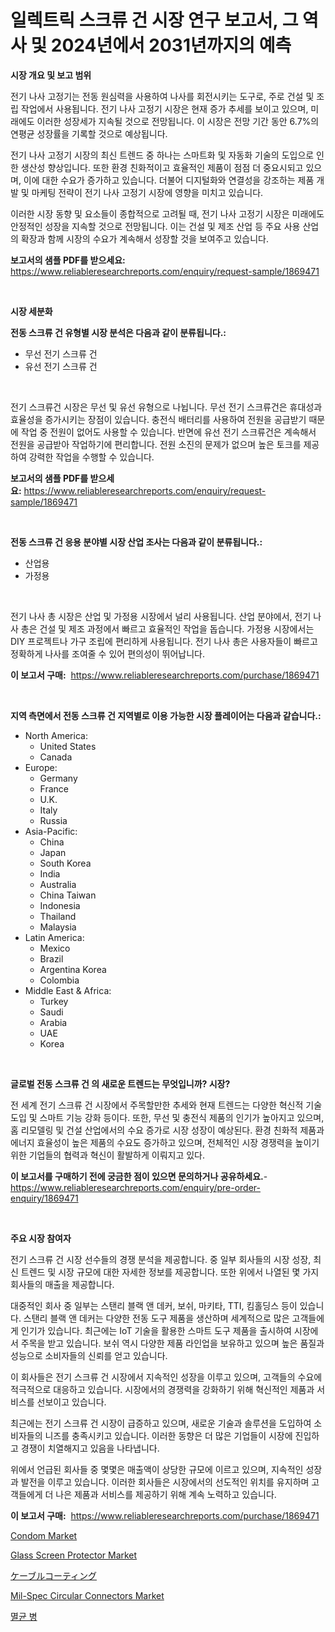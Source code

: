 <p><h1>일렉트릭 스크류 건 시장 연구 보고서, 그 역사 및 2024년에서 2031년까지의 예측</h1></p><p><strong>시장 개요 및 보고 범위</strong></p>
<p><p>전기 나사 고정기는 전동 원심력을 사용하여 나사를 회전시키는 도구로, 주로 건설 및 조립 작업에서 사용됩니다. 전기 나사 고정기 시장은 현재 증가 추세를 보이고 있으며, 미래에도 이러한 성장세가 지속될 것으로 전망됩니다. 이 시장은 전망 기간 동안 6.7%의 연평균 성장률을 기록할 것으로 예상됩니다.</p><p>전기 나사 고정기 시장의 최신 트렌드 중 하나는 스마트화 및 자동화 기술의 도입으로 인한 생산성 향상입니다. 또한 환경 친화적이고 효율적인 제품이 점점 더 중요시되고 있으며, 이에 대한 수요가 증가하고 있습니다. 더불어 디지털화와 연결성을 강조하는 제품 개발 및 마케팅 전략이 전기 나사 고정기 시장에 영향을 미치고 있습니다.</p><p>이러한 시장 동향 및 요소들이 종합적으로 고려될 때, 전기 나사 고정기 시장은 미래에도 안정적인 성장을 지속할 것으로 전망됩니다. 이는 건설 및 제조 산업 등 주요 사용 산업의 확장과 함께 시장의 수요가 계속해서 성장할 것을 보여주고 있습니다.</p></p>
<p><strong>보고서의 샘플 PDF를 받으세요:</strong> <a href="https://www.reliableresearchreports.com/enquiry/request-sample/1869471">https://www.reliableresearchreports.com/enquiry/request-sample/1869471</a></p>
<p>&nbsp;</p>
<p><strong>시장 세분화</strong></p>
<p><strong>전동 스크류 건 유형별 시장 분석은 다음과 같이 분류됩니다.:</strong></p>
<p><ul><li>무선 전기 스크류 건</li><li>유선 전기 스크류 건</li></ul></p>
<p>&nbsp;</p>
<p><p>전기 스크류건 시장은 무선 및 유선 유형으로 나뉩니다. 무선 전기 스크류건은 휴대성과 효율성을 증가시키는 장점이 있습니다. 충전식 배터리를 사용하여 전원을 공급받기 때문에 작업 중 전원이 없어도 사용할 수 있습니다. 반면에 유선 전기 스크류건은 계속해서 전원을 공급받아 작업하기에 편리합니다. 전원 소진의 문제가 없으며 높은 토크를 제공하여 강력한 작업을 수행할 수 있습니다.</p></p>
<p><strong>보고서의 샘플 PDF를 받으세요:</strong>&nbsp;<a href="https://www.reliableresearchreports.com/enquiry/request-sample/1869471">https://www.reliableresearchreports.com/enquiry/request-sample/1869471</a></p>
<p>&nbsp;</p>
<p><strong> 전동 스크류 건 응용 분야별 시장 산업 조사는 다음과 같이 분류됩니다.:</strong></p>
<p><ul><li>산업용</li><li>가정용</li></ul></p>
<p>&nbsp;</p>
<p><p>전기 나사 총 시장은 산업 및 가정용 시장에서 널리 사용됩니다. 산업 분야에서, 전기 나사 총은 건설 및 제조 과정에서 빠르고 효율적인 작업을 돕습니다. 가정용 시장에서는 DIY 프로젝트나 가구 조립에 편리하게 사용됩니다. 전기 나사 총은 사용자들이 빠르고 정확하게 나사를 조여줄 수 있어 편의성이 뛰어납니다.</p></p>
<p><strong>이 보고서 구매:</strong>&nbsp; <a href="https://www.reliableresearchreports.com/purchase/1869471">https://www.reliableresearchreports.com/purchase/1869471</a></p>
<p>&nbsp;</p>
<p><strong>지역 측면에서 전동 스크류 건 지역별로 이용 가능한 시장 플레이어는 다음과 같습니다.:</strong></p>
<p><ul>
    <li>
        North America:
        <ul>
            <li>United States</li>
            <li>Canada</li>
        </ul>
    </li>
    <li>
        Europe:
        <ul>
            <li>Germany</li>
            <li>France</li>
            <li>U.K.</li>
            <li>Italy</li>
            <li>Russia</li>
        </ul>
    </li>
    <li>
        Asia-Pacific:
        <ul>
            <li>China</li>
            <li>Japan</li>
            <li>South Korea</li>
            <li>India</li>
            <li>Australia</li>
            <li>China Taiwan</li>
            <li>Indonesia</li>
            <li>Thailand</li>
            <li>Malaysia</li>
        </ul>
    </li>
    <li>
        Latin America:
        <ul>
            <li>Mexico</li>
            <li>Brazil</li>
            <li>Argentina Korea</li>
            <li>Colombia</li>
        </ul>
    </li>
    <li>
        Middle East & Africa:
        <ul>
            <li>Turkey</li>
            <li>Saudi</li>
            <li>Arabia</li>
            <li>UAE</li>
            <li>Korea</li>
        </ul>
    </li>
    </ul></p>
<p>&nbsp;</p>
<p><strong>글로벌 전동 스크류 건 의 새로운 트렌드는 무엇입니까? 시장?</strong></p>
<p><p>전 세계 전기 스크류 건 시장에서 주목할만한 추세와 현재 트렌드는 다양한 혁신적 기술 도입 및 스마트 기능 강화 등이다. 또한, 무선 및 충전식 제품의 인기가 높아지고 있으며, 홈 리모델링 및 건설 산업에서의 수요 증가로 시장 성장이 예상된다. 환경 친화적 제품과 에너지 효율성이 높은 제품의 수요도 증가하고 있으며, 전체적인 시장 경쟁력을 높이기 위한 기업들의 협력과 혁신이 활발하게 이뤄지고 있다.</p></p>
<p><strong>이 보고서를 구매하기 전에 궁금한 점이 있으면 문의하거나 공유하세요.</strong>- <a href="https://www.reliableresearchreports.com/enquiry/pre-order-enquiry/1869471">https://www.reliableresearchreports.com/enquiry/pre-order-enquiry/1869471</a></p>
<p>&nbsp;</p>
<p><strong>주요 시장 참여자</strong></p>
<p><p>전기 스크류 건 시장 선수들의 경쟁 분석을 제공합니다. 중 일부 회사들의 시장 성장, 최신 트렌드 및 시장 규모에 대한 자세한 정보를 제공합니다. 또한 위에서 나열된 몇 가지 회사들의 매출을 제공합니다.</p><p>대중적인 회사 중 일부는 스탠리 블랙 앤 데커, 보쉬, 마키타, TTI, 킴홀딩스 등이 있습니다. 스탠리 블랙 앤 데커는 다양한 전동 도구 제품을 생산하며 세계적으로 많은 고객들에게 인기가 있습니다. 최근에는 IoT 기술을 활용한 스마트 도구 제품을 출시하여 시장에서 주목을 받고 있습니다. 보쉬 역시 다양한 제품 라인업을 보유하고 있으며 높은 품질과 성능으로 소비자들의 신뢰를 얻고 있습니다.</p><p>이 회사들은 전기 스크류 건 시장에서 지속적인 성장을 이루고 있으며, 고객들의 수요에 적극적으로 대응하고 있습니다. 시장에서의 경쟁력을 강화하기 위해 혁신적인 제품과 서비스를 선보이고 있습니다.</p><p>최근에는 전기 스크류 건 시장이 급증하고 있으며, 새로운 기술과 솔루션을 도입하여 소비자들의 니즈를 충족시키고 있습니다. 이러한 동향은 더 많은 기업들이 시장에 진입하고 경쟁이 치열해지고 있음을 나타냅니다.</p><p>위에서 언급된 회사들 중 몇몇은 매출액이 상당한 규모에 이르고 있으며, 지속적인 성장과 발전을 이루고 있습니다. 이러한 회사들은 시장에서의 선도적인 위치를 유지하며 고객들에게 더 나은 제품과 서비스를 제공하기 위해 계속 노력하고 있습니다.</p></p>
<p><strong>이 보고서 구매:</strong>&nbsp;&nbsp;<a href="https://www.reliableresearchreports.com/purchase/1869471">https://www.reliableresearchreports.com/purchase/1869471</a></p>
<p><p><a href="https://github.com/luckyshygirl/Market-Research-Report-List-3/blob/main/condom-market.md">Condom Market</a></p><p><a href="https://github.com/vimar16th/Market-Research-Report-List-3/blob/main/glass-screen-protector-market.md">Glass Screen Protector Market</a></p><p><a href="https://github.com/zjkmgcs938405/Market-Research-Report-List-1/blob/main/32809563733.md">ケーブルコーティング</a></p><p><a href="https://issuu.com/reportprime-2/docs/mil-spec-circular-connectors-market-size-2030.pptx">Mil-Spec Circular Connectors Market</a></p><p><a href="https://medium.com/@conradkirrlin76575/%EC%8A%A4%ED%84%B0%EC%9D%BC-%EB%B3%91-%EC%8B%9C%EC%9E%A5-%EA%B7%9C%EB%AA%A8-cagr-%ED%8A%B8%EB%A0%8C%EB%93%9C-2024-2030-308b85d5c7ab">멸균 병</a></p></p>
